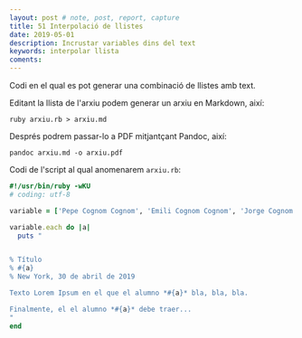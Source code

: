 ```yaml
---
layout: post # note, post, report, capture
title: 51 Interpolació de llistes
date: 2019-05-01
description: Incrustar variables dins del text
keywords: interpolar llista
coments: 
---
```


Codi en el qual es pot generar una combinació de llistes amb text.

Editant la llista de l'arxiu podem generar un arxiu en Markdown, així:

```
ruby arxiu.rb > arxiu.md
```

Després podrem passar-lo a PDF mitjantçant Pandoc, així:

```
pandoc arxiu.md -o arxiu.pdf
```

Codi de l'script al qual anomenarem `arxiu.rb`:

```ruby
#!/usr/bin/ruby -wKU
# coding: utf-8

variable = ['Pepe Cognom Cognom', 'Emili Cognom Cognom', 'Jorge Cognom Cognom', 'Ana Cognom Cognom']

variable.each do |a|
  puts "


% Título
% #{a}
% New York, 30 de abril de 2019

Texto Lorem Ipsum en el que el alumno *#{a}* bla, bla, bla.

Finalmente, el el alumno *#{a}* debe traer...
"
end
```